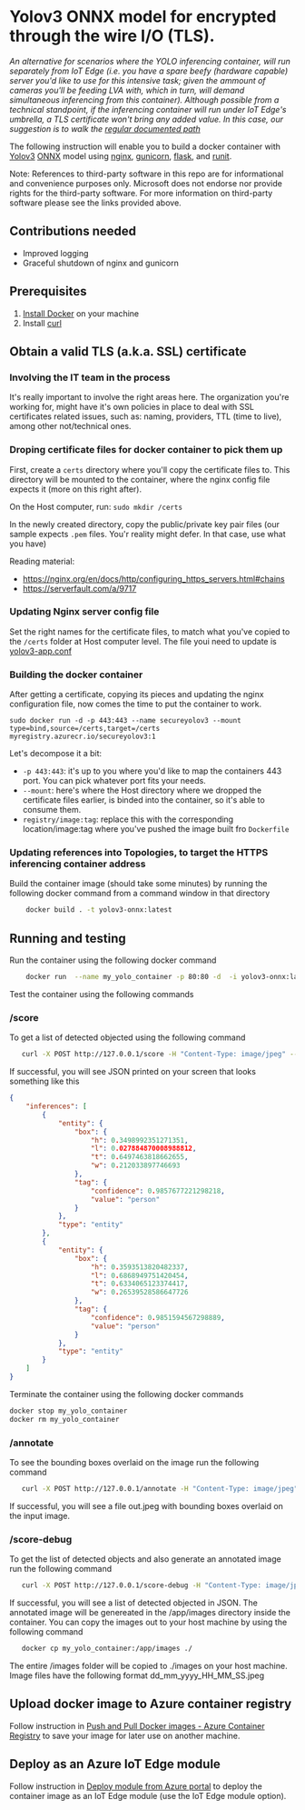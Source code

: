 # Yolov3 ONNX model for encrypted through the wire I/O (TLS).

*An alternative for scenarios where the YOLO inferencing container, will run separately from IoT Edge (i.e. you have a spare beefy (hardware capable) server you'd like to use for this intensive task; given the ammount of cameras you'll be feeding LVA with, which in turn, will demand simultaneous inferencing from this container). Although possible from a technical standpoint, if the inferencing container will run under IoT Edge's umbrella, a TLS certificate won't bring any added value. In this case, our suggestion is to walk the [regular documented path](../yolov3-onnx/readme.md)*

The following instruction will enable you to build a docker container with [Yolov3](http://pjreddie.com/darknet/yolo/) [ONNX](http://onnx.ai/) model using [nginx](https://www.nginx.com/), [gunicorn](https://gunicorn.org/), [flask](https://github.com/pallets/flask), and [runit](http://smarden.org/runit/).

Note: References to third-party software in this repo are for informational and convenience purposes only. Microsoft does not endorse nor provide rights for the third-party software. For more information on third-party software please see the links provided above.

## Contributions needed

* Improved logging
* Graceful shutdown of nginx and gunicorn

## Prerequisites

1. [Install Docker](http://docs.docker.com/docker-for-windows/install/) on your machine
2. Install [curl](http://curl.haxx.se/)

## Obtain a valid TLS (a.k.a. SSL) certificate

### Involving the IT team in the process
It's really important to involve the right areas here. The organization you're working for, might have it's own policies in place to deal with SSL certificates related issues, such as: naming, providers, TTL (time to live), among other not/technical ones.

### Droping certificate files for docker container to pick them up

First, create a `certs` directory where you'll copy the certificate files to. This directory will be mounted to the container, where the nginx config file expects it (more on this right after).

On the Host computer, run: `sudo mkdir /certs`

In the newly created directory, copy the public/private key pair files (our sample expects `.pem` files. You'r reality might defer. In that case, use what you have)

Reading material:

* https://nginx.org/en/docs/http/configuring_https_servers.html#chains
* https://serverfault.com/a/9717

### Updating Nginx server config file

Set the right names for the certificate files, to match what you've copied to the `/certs` folder at Host computer level. The file youi need to update is [yolov3-app.conf](yolov3-app.conf)

### Building the docker container
After getting a certificate, copying its pieces and updating the nginx configuration file, now comes the time to put the container to work.

`sudo docker run -d -p 443:443 --name secureyolov3 --mount type=bind,source=/certs,target=/certs myregistry.azurecr.io/secureyolov3:1`

Let's decompose it a bit:

* `-p 443:443`: it's up to you where you'd like to map the containers 443 port. You can pick whatever port fits your needs.
* `--mount`: here's where the Host directory where we dropped the certificate files earlier, is binded into the container, so it's able to consume them.
* `registry/image:tag`: replace this with the corresponding location/image:tag where you've pushed the image built fro `Dockerfile`

### Updating references into Topologies, to target the HTTPS inferencing container address

Build the container image (should take some minutes) by running the following docker command from a command window in that directory

```bash
    docker build . -t yolov3-onnx:latest
```

## Running and testing

Run the container using the following docker command

```bash
    docker run  --name my_yolo_container -p 80:80 -d  -i yolov3-onnx:latest
```

Test the container using the following commands

### /score

To get a list of detected objected using the following command

```bash
   curl -X POST http://127.0.0.1/score -H "Content-Type: image/jpeg" --data-binary @<image_file_in_jpeg>
```

If successful, you will see JSON printed on your screen that looks something like this

```JSON
{
    "inferences": [
        {
            "entity": {
                "box": {
                    "h": 0.3498992351271351,
                    "l": 0.027884870008988812,
                    "t": 0.6497463818662655,
                    "w": 0.212033897746693
                },
                "tag": {
                    "confidence": 0.9857677221298218,
                    "value": "person"
                }
            },
            "type": "entity"
        },
        {
            "entity": {
                "box": {
                    "h": 0.3593513820482337,
                    "l": 0.6868949751420454,
                    "t": 0.6334065123374417,
                    "w": 0.26539528586647726
                },
                "tag": {
                    "confidence": 0.9851594567298889,
                    "value": "person"
                }
            },
            "type": "entity"
        }
    ]
}
```

Terminate the container using the following docker commands

```bash
docker stop my_yolo_container
docker rm my_yolo_container
```

### /annotate

To see the bounding boxes overlaid on the image run the following command

```bash
   curl -X POST http://127.0.0.1/annotate -H "Content-Type: image/jpeg" --data-binary @<image_file_in_jpeg> --output out.jpeg
```

If successful, you will see a file out.jpeg with bounding boxes overlaid on the input image.

### /score-debug

To get the list of detected objects and also generate an annotated image run the following command

```bash
   curl -X POST http://127.0.0.1/score-debug -H "Content-Type: image/jpeg" --data-binary @<image_file_in_jpeg>
```

If successful, you will see a list of detected objected in JSON. The annotated image will be genereated in the /app/images directory inside the container. You can copy the images out to your host machine by using the following command

```bash
   docker cp my_yolo_container:/app/images ./
```

The entire /images folder will be copied to ./images on your host machine. Image files have the following format dd_mm_yyyy_HH_MM_SS.jpeg

## Upload docker image to Azure container registry

Follow instruction in [Push and Pull Docker images  - Azure Container Registry](http://docs.microsoft.com/en-us/azure/container-registry/container-registry-get-started-docker-cli) to save your image for later use on another machine.

## Deploy as an Azure IoT Edge module

Follow instruction in [Deploy module from Azure portal](https://docs.microsoft.com/en-us/azure/iot-edge/how-to-deploy-modules-portal) to deploy the container image as an IoT Edge module (use the IoT Edge module option).

